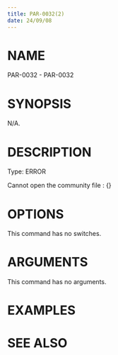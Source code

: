 ```yaml
---
title: PAR-0032(2)
date: 24/09/08
---
```


# NAME

PAR-0032 - PAR-0032

# SYNOPSIS

N/A.

# DESCRIPTION

Type: ERROR

Cannot open the community file : {}

# OPTIONS

This command has no switches.

# ARGUMENTS

This command has no arguments.

# EXAMPLES

# SEE ALSO
